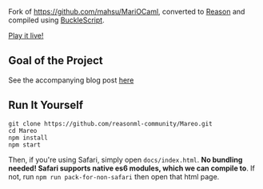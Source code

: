 Fork of https://github.com/mahsu/MariOCaml, converted to [Reason](http://reasonml.github.io/) and compiled using [BuckleScript](https://github.com/bucklescript/bucklescript).

[Play it live!](https://reasonml-community.github.io/Mareo/)

## Goal of the Project

See the accompanying blog post [here](https://medium.com/@chenglou/mareo-reason-bucklescript-mario-205ce4c1cbe5)

## Run It Yourself

```
git clone https://github.com/reasonml-community/Mareo.git
cd Mareo
npm install
npm start
```

Then, if you're using Safari, simply open `docs/index.html`. **No bundling needed! Safari supports native es6 modules, which we can compile to**. If not, run `npm run pack-for-non-safari` then open that html page.
